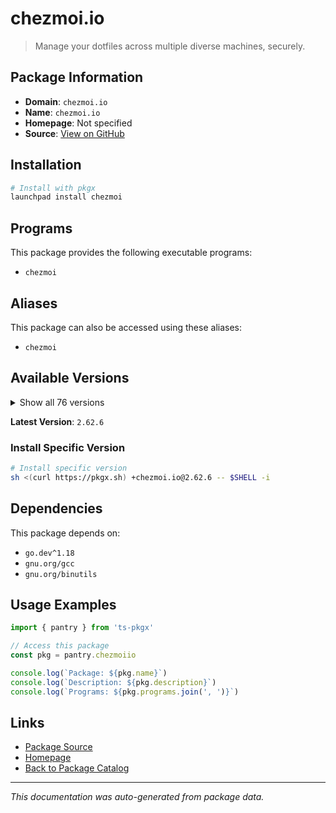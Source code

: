 # chezmoi.io

> Manage your dotfiles across multiple diverse machines, securely.

## Package Information

- **Domain**: `chezmoi.io`
- **Name**: `chezmoi.io`
- **Homepage**: Not specified
- **Source**: [View on GitHub](https://github.com/pkgxdev/pantry/tree/main/projects/chezmoi.io/package.yml)

## Installation

```bash
# Install with pkgx
launchpad install chezmoi
```

## Programs

This package provides the following executable programs:

- `chezmoi`

## Aliases

This package can also be accessed using these aliases:

- `chezmoi`

## Available Versions

<details>
<summary>Show all 76 versions</summary>

- `2.62.6`, `2.62.5`, `2.62.4`, `2.62.3`, `2.62.2`
- `2.62.1`, `2.62.0`, `2.61.0`, `2.60.1`, `2.60.0`
- `2.59.1`, `2.59.0`, `2.58.0`, `2.57.0`, `2.56.0`
- `2.55.0`, `2.54.0`, `2.53.1`, `2.53.0`, `2.52.4`
- `2.52.3`, `2.52.2`, `2.52.1`, `2.52.0`, `2.51.0`
- `2.50.0`, `2.49.1`, `2.49.0`, `2.48.2`, `2.48.1`
- `2.48.0`, `2.47.4`, `2.47.3`, `2.47.2`, `2.47.1`
- `2.47.0`, `2.46.1`, `2.46.0`, `2.45.0`, `2.44.0`
- `2.43.0`, `2.42.3`, `2.42.2`, `2.42.1`, `2.42.0`
- `2.41.0`, `2.40.4`, `2.40.3`, `2.40.2`, `2.40.1`
- `2.40.0`, `2.39.1`, `2.39.0`, `2.36.1`, `2.36.0`
- `2.35.2`, `2.35.1`, `2.35.0`, `2.34.3`, `2.34.2`
- `2.34.1`, `2.34.0`, `2.33.6`, `2.33.5`, `2.33.4`
- `2.33.3`, `2.33.2`, `2.33.1`, `2.33.0`, `2.32.0`
- `2.31.1`, `2.31.0`, `2.30.1`, `2.30.0`, `2.29.4`
- `2.29.3`

</details>

**Latest Version**: `2.62.6`

### Install Specific Version

```bash
# Install specific version
sh <(curl https://pkgx.sh) +chezmoi.io@2.62.6 -- $SHELL -i
```

## Dependencies

This package depends on:

- `go.dev^1.18`
- `gnu.org/gcc`
- `gnu.org/binutils`

## Usage Examples

```typescript
import { pantry } from 'ts-pkgx'

// Access this package
const pkg = pantry.chezmoiio

console.log(`Package: ${pkg.name}`)
console.log(`Description: ${pkg.description}`)
console.log(`Programs: ${pkg.programs.join(', ')}`)
```

## Links

- [Package Source](https://github.com/pkgxdev/pantry/tree/main/projects/chezmoi.io/package.yml)
- [Homepage](#)
- [Back to Package Catalog](../package-catalog.md)

---

*This documentation was auto-generated from package data.*
